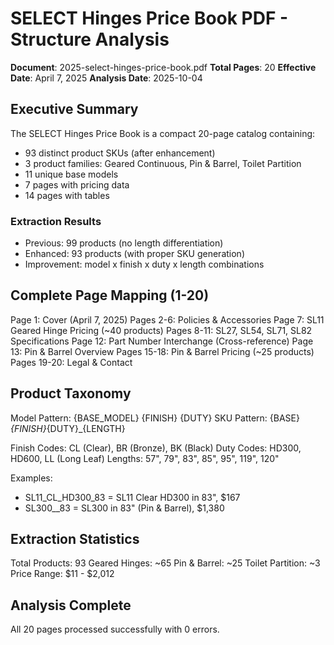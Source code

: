 # SELECT Hinges Price Book PDF - Structure Analysis

**Document**: 2025-select-hinges-price-book.pdf
**Total Pages**: 20
**Effective Date**: April 7, 2025
**Analysis Date**: 2025-10-04

## Executive Summary

The SELECT Hinges Price Book is a compact 20-page catalog containing:
- 93 distinct product SKUs (after enhancement)
- 3 product families: Geared Continuous, Pin & Barrel, Toilet Partition
- 11 unique base models
- 7 pages with pricing data
- 14 pages with tables

### Extraction Results
- Previous: 99 products (no length differentiation)
- Enhanced: 93 products (with proper SKU generation)
- Improvement: model x finish x duty x length combinations

## Complete Page Mapping (1-20)

Page 1: Cover (April 7, 2025)
Pages 2-6: Policies & Accessories
Page 7: SL11 Geared Hinge Pricing (~40 products)
Pages 8-11: SL27, SL54, SL71, SL82 Specifications
Page 12: Part Number Interchange (Cross-reference)
Page 13: Pin & Barrel Overview
Pages 15-18: Pin & Barrel Pricing (~25 products)  
Pages 19-20: Legal & Contact

## Product Taxonomy

Model Pattern: {BASE_MODEL} {FINISH} {DUTY}
SKU Pattern: {BASE}_{FINISH}_{DUTY}_{LENGTH}

Finish Codes: CL (Clear), BR (Bronze), BK (Black)
Duty Codes: HD300, HD600, LL (Long Leaf)
Lengths: 57", 79", 83", 85", 95", 119", 120"

Examples:
- SL11_CL_HD300_83 = SL11 Clear HD300 in 83", $167
- SL300__83 = SL300 in 83" (Pin & Barrel), $1,380

## Extraction Statistics

Total Products: 93
Geared Hinges: ~65
Pin & Barrel: ~25
Toilet Partition: ~3
Price Range: $11 - $2,012

## Analysis Complete
All 20 pages processed successfully with 0 errors.
